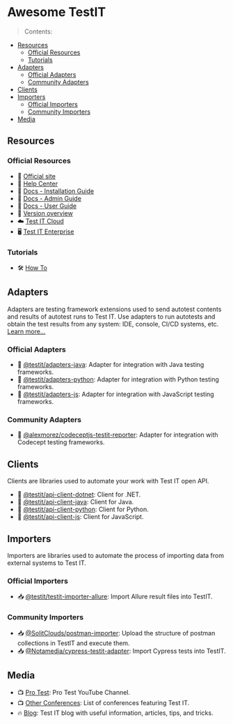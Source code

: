 # Awesome TestIT
> Contents:
- [Resources](#resources)
  - [Official Resources](#official-resources)
  - [Tutorials](#tutorials)
- [Adapters](#adapters)
  - [Official Adapters](#official-adapters)
  - [Community Adapters](#community-adapters)
- [Clients](#clients)
- [Importers](#importers)
  - [Official Importers](#official-importers)
  - [Community Importers](#community-importers)
- [Media](#media)

## Resources

### Official Resources

- 💼 [Official site](https://testit.software/) 
- 💉 [Help Center](https://help.testit.software/hc/ru) 
- 📖 [Docs - Installation Guide](https://docs.testit.software/installation-guide/) 
- 📖 [Docs - Admin Guide](https://docs.testit.software/admin-guide/) 
- 📖 [Docs - User Guide](https://docs.testit.software/user-guide/)
- 🔎 [Version overview](https://www.youtube.com/playlist?list=PLm_vmYqj5D6B-bGljSlfjPAd7raneLlUR) 
- ☁️ [Test IT Cloud](https://id.testit.software/login) 
- 🖥️ [Test IT Enterprise](https://testit.software/versions) 

### Tutorials

- 🛠️ [How To](https://www.youtube.com/playlist?list=PLm_vmYqj5D6DVMipA6AdiPB5eQ_pNH2BM) 

## Adapters

Adapters are testing framework extensions used to send autotest contents and results of autotest runs to Test IT. Use adapters to run autotests and obtain the test results from any system: IDE, console, CI/CD systems, etc. [Learn more...](https://docs.testit.software/user-guide/avtotesty/zapusk-avtotestov-s-pomoshyu-klientskikh-bibliotek)
 
### Official Adapters

- 🧪 [@testit/adapters-java](https://github.com/testit-tms/adapters-java): Adapter for integration with Java testing frameworks.
- 🧪 [@testit/adapters-python](https://github.com/testit-tms/adapters-python): Adapter for integration with Python testing frameworks.
- 🧪 [@testit/adapters-js](https://github.com/testit-tms/adapters-js): Adapter for integration with JavaScript testing frameworks.

### Community Adapters

- 🧪 [@alexmorez/codeceptjs-testit-reporter](https://github.com/alexmorez/codeceptjs-testit-reporter): Adapter for integration with Codecept testing frameworks.

## Clients

Clients are libraries used to automate your work with Test IT open API. 

- 🔌 [@testit/api-client-dotnet](https://github.com/testit-tms/api-client-dotnet): Client for .NET.
- 🔌 [@testit/api-client-java](https://github.com/testit-tms/api-client-java): Client for Java.
- 🔌 [@testit/api-client-python](https://github.com/testit-tms/api-client-python): Client for Python.
- 🔌 [@testit/api-client-js](https://github.com/testit-tms/api-client-js): Client for JavaScript.

## Importers

Importers are libraries used to automate the process of importing data from external systems to Test IT.

### Official Importers

- 📥 [@testit/testit-importer-allure](https://github.com/testit-tms/importers): Import Allure result files into TestIT.

### Community Importers

- 📥 [@SolitClouds/postman-importer](https://github.com/SolitClouds/test_it_postman_integration): Upload the structure of postman collections in TestIT and execute them.
- 📥 [@Notamedia/cypress-testit-adapter](https://github.com/notamedia/cypress-testit-adapter): Import Cypress tests into TestIT.

## Media

- 📺 [Pro Test](https://www.youtube.com/playlist?list=PLm_vmYqj5D6ClgE13L8A4ZLKbwdMTfv3r): Pro Test YouTube Channel.
- 📺 [Other Conferences](https://www.youtube.com/playlist?list=PLm_vmYqj5D6AyZLlI6Rx6fne8-WMESQe_): List of conferences featuring Test IT.
- 🔥 [Blog](https://testit.software/blog): Test IT blog with useful information, articles, tips, and tricks.
